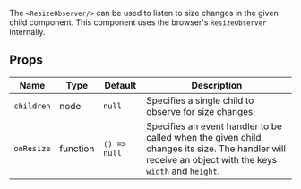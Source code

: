 The `<ResizeObserver/>` can be used to listen to size changes in the given child component.
This component uses the browser's `ResizeObserver` internally.

## Props

Name|Type|Default|Description
---|---|---|---
`children`|node|`null`|Specifies a single child to observe for size changes.
`onResize`|function|`() => null`|Specifies an event handler to be called when the given child changes its size. The handler will receive an object with the keys `width` and `height`.
